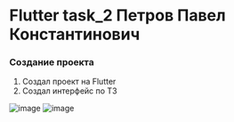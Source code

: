 # Flutter task_2 Петров Павел Константинович

### Создание проекта
1. Создал проект на Flutter
2. Создал интерфейс по ТЗ

![image](https://github.com/user-attachments/assets/73057f16-29d7-4de0-8687-62ddc5f795cd)
![image](https://github.com/user-attachments/assets/3d6e2318-8bcd-4f20-aac8-b41203b49cae)
